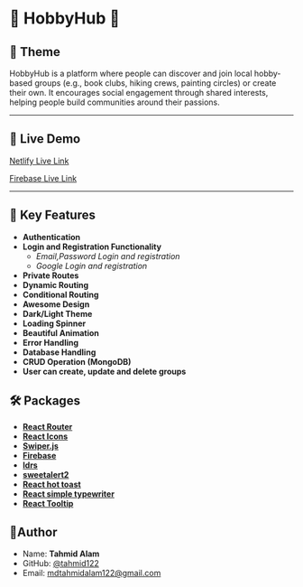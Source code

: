 # 🎉 HobbyHub 🎉

## 🌈 Theme

HobbyHub is a platform where people can discover and join local hobby-based groups (e.g., book clubs, hiking crews, painting circles) or create their own. It encourages social engagement through shared interests, helping people build communities around their passions.

---

## 🚀 Live Demo

[Netlify Live Link](https://m10-assignment10-hobbyhub.netlify.app/)

[Firebase Live Link](https://m10-assignment10-auth.web.app/)

---

## 📢 Key Features

- **Authentication**
- **Login and Registration Functionality**
  - _Email,Password Login and registration_
  - _Google Login and registration_
- **Private Routes**
- **Dynamic Routing**
- **Conditional Routing**
- **Awesome Design**
- **Dark/Light Theme**
- **Loading Spinner**
- **Beautiful Animation**
- **Error Handling**
- **Database Handling**
- **CRUD Operation (MongoDB)**
- **User can create, update and delete groups**

## 🛠️ Packages

- **[React Router](https://reactrouter.com/)**
- **[React Icons](https://react-icons.github.io/react-icons/)**
- **[Swiper.js](https://swiperjs.com/)**
- **[Firebase](https://firebase.google.com/)**
- **[ldrs](https://uiball.com/ldrs/)**
- **[sweetalert2](https://sweetalert2.github.io/)**
- **[React hot toast](https://react-hot-toast.com/)**
- **[React simple typewriter](https://www.npmjs.com/package/react-simple-typewriter)**
- **[React Tooltip](https://react-tooltip.com/)**

## 📝Author

- Name: **Tahmid Alam**
- GitHub: [@tahmid122](www.github.com/tahmid122)
- Email: <mdtahmidalam122@gmail.com>
